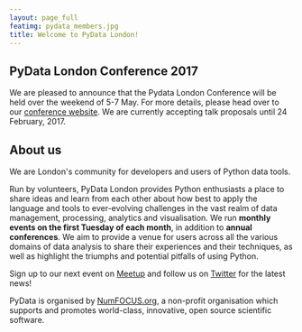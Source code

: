 ```yaml
---
layout: page_full
featimg: pydata_members.jpg
title: Welcome to PyData London!
---
```


## PyData London Conference 2017

We are pleased to announce that the Pydata London Conference will be held over the weekend of 5-7 May. For more details, please head over to our [conference website](http://pydata.org/london2017/). We are currently accepting talk proposals until 24 February, 2017. 

## About us

We are London's community for developers and users of Python data tools.

Run by volunteers, PyData London provides Python enthusiasts a place to share ideas and learn from each other about how best to apply the language and tools to ever-evolving challenges in the vast realm of data management, processing, analytics and visualisation. We run **monthly events on the first Tuesday of each month**, in addition to **annual conferences**. We aim to provide a venue for users across all the various domains of data analysis to share their experiences and their techniques, as well as highlight the triumphs and potential pitfalls of using Python. 

Sign up to our next event on [Meetup](http://www.meetup.com/PyData-London-Meetup/) and follow us on [Twitter](https://twitter.com/pydatalondon/) for the latest news!

PyData is organised by [NumFOCUS.org](http://www.numfocus.org/), a non-profit organisation which supports and promotes world-class, innovative, open source scientific software. 
